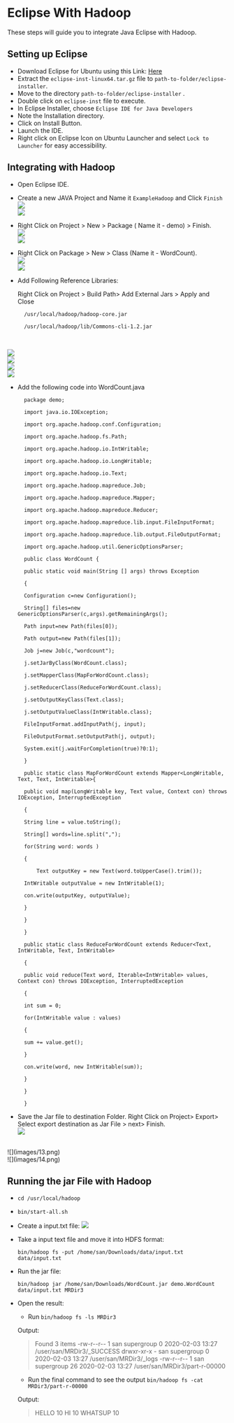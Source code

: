 # Eclipse With Hadoop

These steps will guide you to integrate Java Eclipse with Hadoop.

## Setting up Eclipse


* Download Eclipse for Ubuntu using this Link: [Here](https://ftp.harukasan.org/eclipse/oomph/epp/2019-12/R/eclipse-inst-linux64.tar.gz)
* Extract the `eclipse-inst-linux64.tar.gz` file to `path-to-folder/eclipse-installer`.
* Move to the directory `path-to-folder/eclipse-installer` .
* Double click on `eclipse-inst` file to execute.
* In Eclipse Installer, choose `Eclipse IDE for Java Developers`
* Note the Installation directory.
* Click on Install Button.
* Launch the IDE.
* Right click on Eclipse Icon on Ubuntu Launcher and select `Lock to Launcher` for easy accessibility.

## Integrating with Hadoop

* Open Eclipse IDE.
* Create a new JAVA Project and Name it `ExampleHadoop` and Click `Finish`
  <br>
  ![](images/1.png)
  <br>
  ![](images/2.png)

* Right Click on Project > New > Package ( Name it - demo) > Finish.
  <br>
  ![](images/3.png)
  <br>
  ![](images/4.png)
* Right Click on Package > New > Class (Name it - WordCount).
  <br>
  ![](images/5.png)
  <br>
  ![](images/6.png)
  <br>
* Add Following Reference Libraries:

    Right Click on Project > Build Path> Add External Jars > Apply and Close

        /usr/local/hadoop/hadoop-core.jar

        /usr/local/hadoop/lib/Commons-cli-1.2.jar
   
  <br>
![](images/7.png)
  <br>
  ![](images/8.png)
  <br>
  ![](images/9.png)
  <br>
  ![](images/10.png)
  <br>
* Add the following code into WordCount.java
  ```
    package demo;

    import java.io.IOException;

    import org.apache.hadoop.conf.Configuration;

    import org.apache.hadoop.fs.Path;

    import org.apache.hadoop.io.IntWritable;

    import org.apache.hadoop.io.LongWritable;

    import org.apache.hadoop.io.Text;

    import org.apache.hadoop.mapreduce.Job;

    import org.apache.hadoop.mapreduce.Mapper;

    import org.apache.hadoop.mapreduce.Reducer;

    import org.apache.hadoop.mapreduce.lib.input.FileInputFormat;

    import org.apache.hadoop.mapreduce.lib.output.FileOutputFormat;

    import org.apache.hadoop.util.GenericOptionsParser;

    public class WordCount {

    public static void main(String [] args) throws Exception

    {

    Configuration c=new Configuration();

    String[] files=new GenericOptionsParser(c,args).getRemainingArgs();

    Path input=new Path(files[0]);

    Path output=new Path(files[1]);

    Job j=new Job(c,"wordcount");

    j.setJarByClass(WordCount.class);

    j.setMapperClass(MapForWordCount.class);

    j.setReducerClass(ReduceForWordCount.class);

    j.setOutputKeyClass(Text.class);

    j.setOutputValueClass(IntWritable.class);

    FileInputFormat.addInputPath(j, input);

    FileOutputFormat.setOutputPath(j, output);

    System.exit(j.waitForCompletion(true)?0:1);

    }

    public static class MapForWordCount extends Mapper<LongWritable, Text, Text, IntWritable>{

    public void map(LongWritable key, Text value, Context con) throws IOException, InterruptedException

    {

    String line = value.toString();

    String[] words=line.split(",");

    for(String word: words )

    {

        Text outputKey = new Text(word.toUpperCase().trim());

    IntWritable outputValue = new IntWritable(1);

    con.write(outputKey, outputValue);

    }

    }

    }

    public static class ReduceForWordCount extends Reducer<Text, IntWritable, Text, IntWritable>

    {

    public void reduce(Text word, Iterable<IntWritable> values, Context con) throws IOException, InterruptedException

    {

    int sum = 0;

    for(IntWritable value : values)

    {

    sum += value.get();

    }

    con.write(word, new IntWritable(sum));

    }

    }

    }

  ```

* Save the Jar file to destination Folder.
  Right Click on Project> Export> Select export destination as Jar File  > next> Finish.
    <br>
![](images/12.png)
<br>
![](images/13.png)
<br>
![](images/14.png)
<br>

## Running the jar File with Hadoop

* `cd /usr/local/hadoop`
* `bin/start-all.sh`
* Create a input.txt file:
![](images/15.png) 
* Take a input text file and move it into HDFS format:
    ```
    bin/hadoop fs -put /home/san/Downloads/data/input.txt data/input.txt
    ```


* Run the jar file:
    ```
    bin/hadoop jar /home/san/Downloads/WordCount.jar demo.WordCount data/input.txt MRDir3
    ```
* Open the result:
    * Run `bin/hadoop fs -ls MRDir3`
  
    Output:
    >  Found 3 items
       -rw-r--r--   1 san supergroup          0 2020-02-03 13:27 /user/san/MRDir3/_SUCCESS
       drwxr-xr-x   - san supergroup          0 2020-02-03 13:27 /user/san/MRDir3/_logs
       -rw-r--r--   1 san supergroup         26 2020-02-03 13:27 /user/san/MRDir3/part-r-00000


    * Run the final command to see the output
      `bin/hadoop fs -cat MRDir3/part-r-00000`

    Output:
    > HELLO	10
      HI	10
      WHATSUP	10 



